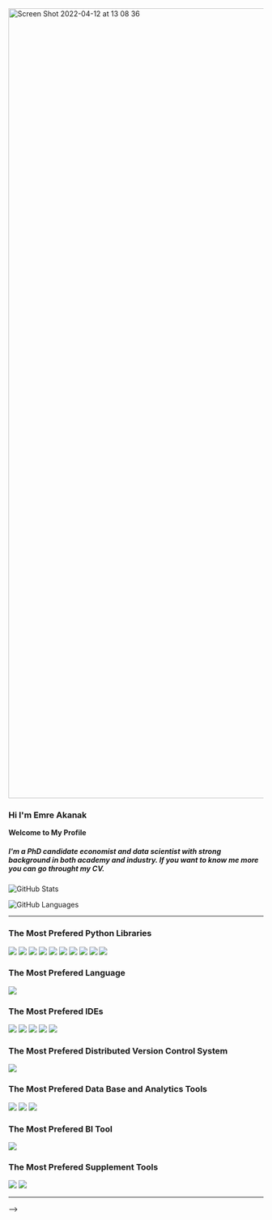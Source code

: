 
<img width="1557" alt="Screen Shot 2022-04-12 at 13 08 36" src="https://user-images.githubusercontent.com/53918883/162936572-41b1dd05-ab22-42b7-9bcb-5c0656ef445b.png">






### Hi I'm Emre Akanak 


**Welcome to My Profile** 

##### I'm a PhD candidate economist and data scientist with strong background in both academy and industry. If you want to know me more you can go throught my CV.





![GitHub Stats](https://github-readme-stats.vercel.app/api?username=EmreAkanak&thene=radical) 



![GitHub Languages](https://github-readme-stats.vercel.app/api/top-langs/?username=EmreAkanak&show_icons=true&thene=radical)






---------------------------- 

### The Most Prefered Python Libraries

<img src="https://img.shields.io/badge/-PyTorch-EE4C2C?logo=PyTorch&logoColor=fff"> <img src="https://img.shields.io/badge/-TensorFlow-FF6F00?logo=TensorFlow&logoColor=fff"> <img src="https://img.shields.io/badge/-Keras-D00000?logo=Keras&logoColor=fff"> <img src="https://img.shields.io/badge/-scikitlearn-F7931E?logo=scikit-learn&logoColor=fff"> <img src="https://img.shields.io/badge/-Plotly-3F4F75?logo=Plotly&logoColor=fff"> <img src="https://img.shields.io/badge/-Pandas-150458?logo=Pandas&logoColor=fff"> <img src="https://img.shields.io/badge/-NumPy-013243?logo=NumPy&logoColor=fff"> <img src="https://img.shields.io/badge/-SciPy-8CAAE6?logo=SciPy&logoColor=fff"> <img src="https://img.shields.io/badge/-SymPy-3B5526?logo=SymPy&logoColor=fff"> <img src="https://img.shields.io/badge/-OpenCV-5C3EE8?logo=OpenCV&logoColor=fff"> 

### The Most Prefered Language


<p><a href="https://www.python.org"><img src="https://img.shields.io/badge/-Python-3776AB?logo=Python&logoColor=fff"></a></p>


### The Most Prefered IDEs


<img src="https://img.shields.io/badge/-Jupyter-F37636?logo=Jupyter&logoColor=fff"> <img src="https://img.shields.io/badge/-VisualStudioCode-007ACC?logo=VisualStudioCode&logoColor=fff"> <img src="https://img.shields.io/badge/-Anaconda-44A833?logo=Spyder&logoColor=fff"> <img src="https://img.shields.io/badge/-PyCharm-000000?logo=PyCharm&logoColor=fff"> <img src="https://img.shields.io/badge/-Spyder-FF0000?logo=Spyder&logoColor=fff"> 

### The Most Prefered Distributed Version Control System


<img src="https://img.shields.io/badge/-Git-F05032?logo=Git&logoColor=fff"> 

### The Most Prefered Data Base and Analytics Tools

<img src="https://img.shields.io/badge/-PostgreSQL-4169E1?logo=PostgreSQL&logoColor=fff"> 

<img src="https://img.shields.io/badge/-MySQL-4479A1?logo=MySQL&logoColor=fff"> 

<img src="https://img.shields.io/badge/-SQLite-003B57?logo=SQLite&logoColor=fff"> 

### The Most Prefered BI Tool

<img src="https://img.shields.io/badge/-Tableau-e97627?logo=Tableau&logoColor=fff"> 

### The Most Prefered Supplement Tools

<img src="https://img.shields.io/badge/-HTML-e34f26?logo=html5&logoColor=fff"> 

<img src="https://img.shields.io/badge/-MicrosoftExcel-217346?logo=MicrosoftExcel&logoColor=fff"> 

--------- 













-->
